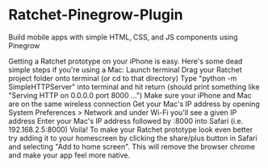 # Ratchet-Pinegrow-Plugin
Build mobile apps with simple HTML‚ CSS‚ and JS components using Pinegrow

Getting a Ratchet prototype on your iPhone is easy. Here's some dead simple steps if you're using a Mac: 
Launch terminal
Drag your Ratchet project folder onto terminal (or cd to that directory)
Type "python -m SimpleHTTPServer" into terminal and hit return (should print something like "Serving HTTP on 0.0.0.0 port 8000 ...")
Make sure your iPhone and Mac are on the same wireless connection
Get your Mac's IP address by opening System Preferences > Network and under Wi-Fi you'll see a given IP address
Enter your Mac's IP address followed by :8000 into Safari (i.e. 192.168.2.5:8000)
Voila! To make your Ratchet prototype look even better try adding it to your homescreen by clicking the share/plus button in Safari and selecting "Add to home screen". This will remove the browser chrome and make your app feel more native.
